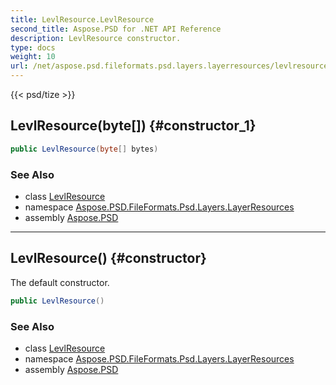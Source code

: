 ```yaml
---
title: LevlResource.LevlResource
second_title: Aspose.PSD for .NET API Reference
description: LevlResource constructor. 
type: docs
weight: 10
url: /net/aspose.psd.fileformats.psd.layers.layerresources/levlresource/levlresource/
---
```

{{< psd/tize >}}
## LevlResource(byte[]) {#constructor_1}

```csharp
public LevlResource(byte[] bytes)
```

### See Also

* class [LevlResource](../)
* namespace [Aspose.PSD.FileFormats.Psd.Layers.LayerResources](../../levlresource/)
* assembly [Aspose.PSD](../../../)

---

## LevlResource() {#constructor}

The default constructor.

```csharp
public LevlResource()
```

### See Also

* class [LevlResource](../)
* namespace [Aspose.PSD.FileFormats.Psd.Layers.LayerResources](../../levlresource/)
* assembly [Aspose.PSD](../../../)


